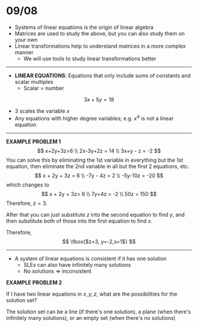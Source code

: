 # 09/08

* Systems of linear equations is the origin of linear algebra 
* Matrices are used to study the above, but you can also study them on your own
* Linear transformations help to understand matrices in a more complex manner
  * We will use tools to study linear transformations better

---

* **LINEAR EQUATIONS**: Equations that only include sums of constants and scalar multiples 
  * Scalar = number

$$
3x+5y = 18
$$

* $3$ scales the variable $x$
* Any equations with higher degree variables; e.g. $x^4$ is not a linear equation

---

**EXAMPLE PROBLEM 1**
$$
x+2y+3z=6 \\
2x-3y+2z = 14 \\
3x+y - z = -2
$$
You can solve this by eliminating the 1st variable in everything but the 1st equation, then eliminate the 2nd variable in all but the first 2 equations, etc. 
$$
x + 2y + 3z = 6 \\
-7y - 4z = 2 \\ 
-5y-10z = -20
$$
which changes to 
$$
x + 2y + 3z= 6 \\
7y+4z = -2 \\
50z = 150
$$
Therefore, $z = 3$. 

After that you can just substitute $z$ into the second equation to find $y$, and then substitute both of those into the first equation to find $x$. 

Therefore, 
$$
\fbox{$z=3, y=-2,x=1$}
$$

---

* A system of linear equations is consistent if it has one solution
  * SLEs can also have infinitely many solutions
  * No solutions => inconsistent

**EXAMPLE PROBLEM 2** 

If I have two linear equations in $x,y,z$, what are the possibilities for the solution set? 

The solution set can be a line (if there's one solution), a plane (when there's infinitely many solutions), or an empty set (when there's no solutions)

